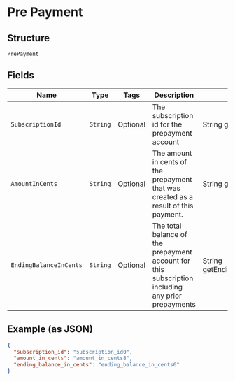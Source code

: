 
# Pre Payment

## Structure

`PrePayment`

## Fields

| Name | Type | Tags | Description | Getter | Setter |
|  --- | --- | --- | --- | --- | --- |
| `SubscriptionId` | `String` | Optional | The subscription id for the prepayment account | String getSubscriptionId() | setSubscriptionId(String subscriptionId) |
| `AmountInCents` | `String` | Optional | The amount in cents of the prepayment that was created as a result of this payment. | String getAmountInCents() | setAmountInCents(String amountInCents) |
| `EndingBalanceInCents` | `String` | Optional | The total balance of the prepayment account for this subscription including any prior prepayments | String getEndingBalanceInCents() | setEndingBalanceInCents(String endingBalanceInCents) |

## Example (as JSON)

```json
{
  "subscription_id": "subscription_id0",
  "amount_in_cents": "amount_in_cents8",
  "ending_balance_in_cents": "ending_balance_in_cents6"
}
```

